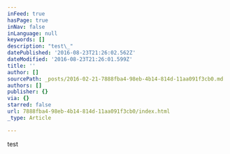 ```yaml
---
inFeed: true
hasPage: true
inNav: false
inLanguage: null
keywords: []
description: "test\_"
datePublished: '2016-08-23T21:26:02.562Z'
dateModified: '2016-08-23T21:26:01.599Z'
title: ''
author: []
sourcePath: _posts/2016-02-21-7888fba4-98eb-4b14-814d-11aa091f3cb0.md
authors: []
publisher: {}
via: {}
starred: false
url: 7888fba4-98eb-4b14-814d-11aa091f3cb0/index.html
_type: Article

---
```

test